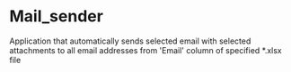 # Mail_sender 

Application that automatically sends selected email with selected attachments to all email addresses from 'Email' column of specified *.xlsx file 
